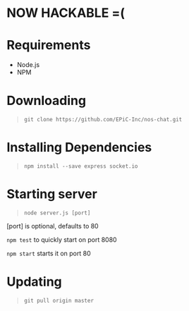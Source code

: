 # NOW HACKABLE =(

# Requirements
* Node.js
* NPM

# Downloading
> `git clone https://github.com/EPiC-Inc/nos-chat.git`

# Installing Dependencies
> `npm install --save express socket.io`

# Starting server
> `node server.js [port]`

[port] is optional, defaults to 80

`npm test` to quickly start on port 8080

`npm start` starts it on port 80

# Updating
> `git pull origin master`
